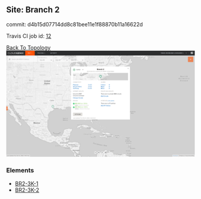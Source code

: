 ## Site: Branch 2

commit: d4b15d07714dd8c81bee11e1f88870b11a16622d

Travis CI job id: [12](https://travis-ci.com/CloudGenix/network-as-code/builds/148708240)

[Back To Topology](../README.md)
<img alt="Site Card" src="site-info.png?raw=1" width="1110">

### Elements
<ul>
<li>
<A href="BR2-3K-1/README.md">BR2-3K-1</A>
</li>
<li>
<A href="BR2-3K-2/README.md">BR2-3K-2</A>
</li>
</ul>
